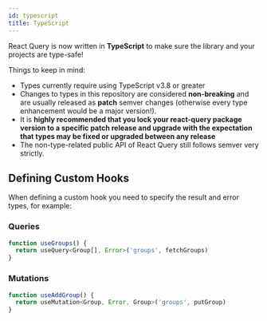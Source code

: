 ```yaml
---
id: typescript
title: TypeScript
---
```


React Query is now written in **TypeScript** to make sure the library and your projects are type-safe!

Things to keep in mind:

- Types currently require using TypeScript v3.8 or greater
- Changes to types in this repository are considered **non-breaking** and are usually released as **patch** semver changes (otherwise every type enhancement would be a major version!).
- It is **highly recommended that you lock your react-query package version to a specific patch release and upgrade with the expectation that types may be fixed or upgraded between any release**
- The non-type-related public API of React Query still follows semver very strictly.

## Defining Custom Hooks

When defining a custom hook you need to specify the result and error types, for example:

### Queries

```js
function useGroups() {
  return useQuery<Group[], Error>('groups', fetchGroups)
}
```

### Mutations

```js
function useAddGroup() {
  return useMutation<Group, Error, Group>('groups', putGroup)
}
```
